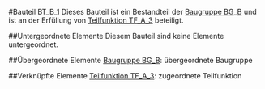 #Bauteil BT_B_1
Dieses Bauteil ist ein Bestandteil der [Baugruppe BG_B](BG_B.md) und ist an der Erfüllung von [Teilfunktion TF_A_3](TF_A_3.md) beteiligt.

##Untergeordnete Elemente
Diesem Bauteil sind keine Elemente untergeordnet.

##Übergeordnete Elemente
[Baugruppe BG_B](BG_B.md): übergeordnete Baugruppe

##Verknüpfte Elemente
[Teilfunktion TF_A_3](TF_A_3.md): zugeordnete Teilfunktion